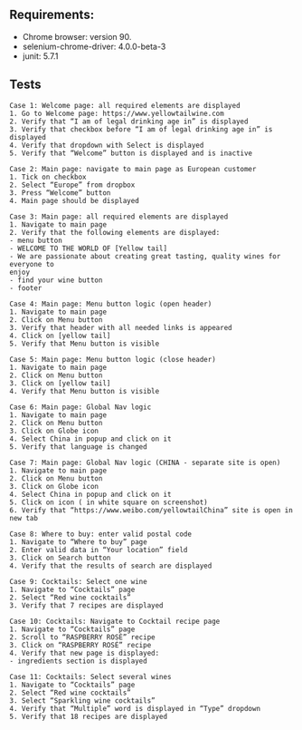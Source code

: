 Requirements:
----------------------------
- Chrome browser: version 90.
- selenium-chrome-driver: 4.0.0-beta-3
- junit: 5.7.1

Tests
----------------------------
    Case 1: Welcome page: all required elements are displayed
    1. Go to Welcome page: https://www.yellowtailwine.com
    2. Verify that “I am of legal drinking age in” is displayed
    3. Verify that checkbox before “I am of legal drinking age in” is displayed
    4. Verify that dropdown with Select is displayed
    5. Verify that “Welcome” button is displayed and is inactive

    Case 2: Main page: navigate to main page as European customer
    1. Tick on checkbox
    2. Select “Europe” from dropbox
    3. Press “Welcome” button
    4. Main page should be displayed
    
    Case 3: Main page: all required elements are displayed
    1. Navigate to main page
    2. Verify that the following elements are displayed:
    - menu button
    - WELCOME TO THE WORLD OF [Yellow tail]
    - We are passionate about creating great tasting, quality wines for everyone to
    enjoy
    - find your wine button
    - footer
    
    Case 4: Main page: Menu button logic (open header)
    1. Navigate to main page
    2. Click on Menu button
    3. Verify that header with all needed links is appeared
    4. Click on [yellow tail]
    5. Verify that Menu button is visible
    
    Case 5: Main page: Menu button logic (close header)
    1. Navigate to main page
    2. Click on Menu button
    3. Click on [yellow tail]
    4. Verify that Menu button is visible
    
    Case 6: Main page: Global Nav logic
    1. Navigate to main page
    2. Click on Menu button
    3. Click on Globe icon
    4. Select China in popup and click on it
    5. Verify that language is changed
    
    Case 7: Main page: Global Nav logic (CHINA - separate site is open)
    1. Navigate to main page
    2. Click on Menu button
    3. Click on Globe icon
    4. Select China in popup and click on it
    5. Click on icon ( in white square on screenshot)
    6. Verify that “https://www.weibo.com/yellowtailChina” site is open in new tab
    
    Case 8: Where to buy: enter valid postal code
    1. Navigate to “Where to buy” page
    2. Enter valid data in “Your location” field
    3. Click on Search button
    4. Verify that the results of search are displayed    
    
    Case 9: Cocktails: Select one wine
    1. Navigate to “Cocktails” page
    2. Select “Red wine cocktails”
    3. Verify that 7 recipes are displayed
    
    Case 10: Cocktails: Navigate to Cocktail recipe page
    1. Navigate to “Cocktails” page
    2. Scroll to “RASPBERRY ROSÉ” recipe
    3. Click on “RASPBERRY ROSÉ” recipe
    4. Verify that new page is displayed:
    - ingredients section is displayed
    
    Case 11: Cocktails: Select several wines
    1. Navigate to “Cocktails” page
    2. Select “Red wine cocktails”
    3. Select “Sparkling wine cocktails”
    4. Verify that “Multiple” word is displayed in “Type” dropdown
    5. Verify that 18 recipes are displayed
